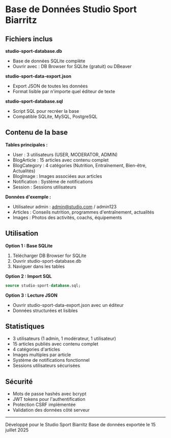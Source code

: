 # Base de Données Studio Sport Biarritz

## Fichiers inclus

**studio-sport-database.db** 
- Base de données SQLite complète
- Ouvrir avec : DB Browser for SQLite (gratuit) ou DBeaver

**studio-sport-data-export.json**
- Export JSON de toutes les données
- Format lisible par n'importe quel éditeur de texte

**studio-sport-database.sql**
- Script SQL pour recréer la base
- Compatible SQLite, MySQL, PostgreSQL

## Contenu de la base

**Tables principales :**
- User : 3 utilisateurs (USER, MODERATOR, ADMIN)
- BlogArticle : 15 articles avec contenu complet
- BlogCategory : 4 catégories (Nutrition, Entraînement, Bien-être, Actualités)
- BlogImage : Images associées aux articles
- Notification : Système de notifications
- Session : Sessions utilisateurs

**Données d'exemple :**
- Utilisateur admin : admin@studio.com / admin123
- Articles : Conseils nutrition, programmes d'entraînement, actualités
- Images : Photos des activités, coachs, équipements

## Utilisation

**Option 1 : Base SQLite**
1. Télécharger DB Browser for SQLite
2. Ouvrir studio-sport-database.db
3. Naviguer dans les tables

**Option 2 : Import SQL**
```sql
source studio-sport-database.sql;
```

**Option 3 : Lecture JSON**
- Ouvrir studio-sport-data-export.json avec un éditeur
- Données structurées et lisibles

## Statistiques

- 3 utilisateurs (1 admin, 1 modérateur, 1 utilisateur)
- 15 articles publiés avec contenu complet
- 4 catégories d'articles
- Images multiples par article
- Système de notifications fonctionnel
- Sessions utilisateurs sécurisées

## Sécurité

- Mots de passe hashés avec bcrypt
- JWT tokens pour l'authentification
- Protection CSRF implémentée
- Validation des données côté serveur

---

Développé pour le Studio Sport Biarritz
Base de données exportée le 15 juillet 2025 